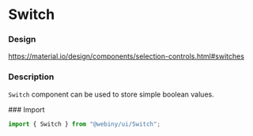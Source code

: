 # Switch

### Design
<a href="https://material.io/design/components/selection-controls.html#switches" target="_blank">https://material.io/design/components/selection-controls.html#switches</a>

### Description
`Switch` component can be used to store simple boolean values.

### Import
```js
import { Switch } from "@webiny/ui/Switch";
```